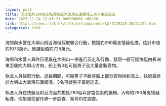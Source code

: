 ```yaml
---
layout: post
title: 涉走私約290萬支私煙快艇大浪灣石灘擱淺三男子棄艇逃去
date: 2023-11-24 12:45:21.000000000 +08:00
link: https://news.rthk.hk/rthk/ch/component/k2/1729228-20231124.htm
categories: rthk
---
```


海關與水警在大嶼山附近海域採取聯合行動，檢獲約290萬支懷疑私煙，估計市值約1073萬元，應課稅值約725萬元。

海關和水警人員昨日凌晨在大嶼山一帶進行反走私行動，發現一艘可疑快艇由長洲東面駛向大嶼山方向，船上有3名可疑男子及大量盒裝貨物。

執法人員採取行動，追截期間，可疑男子不斷將船上部分貨物掉到海上，快艇最終於大嶼山大浪灣石灘擱淺，3名可疑男子棄艇逃去。

執法人員在快艇及附近海面共檢獲290個以膠袋包裹的紙箱，內有約290萬支懷疑私煙。快艇被扣留作進一步調查，案件仍在調查。
